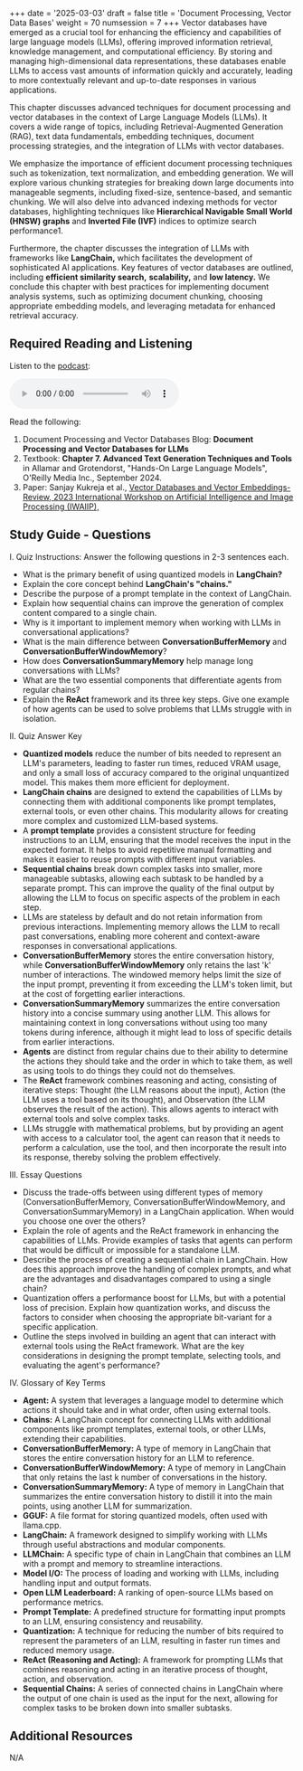 +++
date = '2025-03-03'
draft = false
title = 'Document Processing, Vector Data Bases'
weight = 70
numsession = 7
+++
Vector databases have emerged as a crucial tool for enhancing the efficiency and capabilities of large language models (LLMs), offering improved information retrieval, knowledge management, and computational efficiency. By storing and managing high-dimensional data representations, these databases enable LLMs to access vast amounts of information quickly and accurately, leading to more contextually relevant and up-to-date responses in various applications.

<!-- more -->

This chapter discusses advanced techniques for document processing and vector databases in the context of Large Language Models (LLMs). It covers a wide range of topics, including Retrieval-Augmented Generation (RAG), text data fundamentals, embedding techniques, document processing strategies, and the integration of LLMs with vector databases.

We emphasize the importance of efficient document processing techniques such as tokenization, text normalization, and embedding generation. We will explore various chunking strategies for breaking down large documents into manageable segments, including fixed-size, sentence-based, and semantic chunking. We will also delve into advanced indexing methods for vector databases, highlighting techniques like **Hierarchical Navigable Small World (HNSW) graphs** and **Inverted File (IVF)** indices to optimize search performance1.

Furthermore, the chapter discusses the integration of LLMs with frameworks like **LangChain,** which facilitates the development of sophisticated AI applications. Key features of vector databases are outlined, including **efficient similarity search,** **scalability,** and **low latency.** We conclude this chapter with best practices for implementing document analysis systems, such as optimizing document chunking, choosing appropriate embedding models, and leveraging metadata for enhanced retrieval accuracy.

## Required Reading and Listening

Listen to the [podcast](../../podcasts/podcast-07-docu-processing-vector-databases/):

<!-- Listen to the podcast: -->

<audio controls>
    <source src="https://insight-gsu-edu-msa8700-public-files-us-east-1.s3.us-east-1.amazonaws.com/podcast/Advanced Text Generation with LLMs_ Techniques and Tools.wav" type="audio/wav">
    Your browser does not support the audio element.
</audio>

Read the following:

1. Document Processing and Vector Databases Blog: **Document Processing and Vector Databases for LLMs**
2. Textbook: **Chapter 7. Advanced Text Generation Techniques and Tools** in Allamar and Grotendorst, "Hands-On Large Language Models", O'Reilly Media Inc., September 2024.
3. Paper: Sanjay Kukreja et al., [Vector Databases and Vector Embeddings-Review, 2023 International Workshop on Artificial Intelligence and Image Processing (IWAIIP),](https://ieeexplore.ieee.org/document/10462847)

## Study Guide - Questions

I. Quiz
Instructions: Answer the following questions in 2-3 sentences each.

- What is the primary benefit of using quantized models in **LangChain?**
- Explain the core concept behind **LangChain's "chains."**
- Describe the purpose of a prompt template in the context of LangChain.
- Explain how sequential chains can improve the generation of complex content compared to a single chain.
- Why is it important to implement memory when working with LLMs in conversational applications?
- What is the main difference between **ConversationBufferMemory** and **ConversationBufferWindowMemory**?
- How does **ConversationSummaryMemory** help manage long conversations with LLMs?
- What are the two essential components that differentiate agents from regular chains?
- Explain the **ReAct** framework and its three key steps.
  Give one example of how agents can be used to solve problems that LLMs struggle with in isolation.

II. Quiz Answer Key

- **Quantized models** reduce the number of bits needed to represent an LLM's parameters, leading to faster run times, reduced VRAM usage, and only a small loss of accuracy compared to the original unquantized model. This makes them more efficient for deployment.
- **LangChain chains** are designed to extend the capabilities of LLMs by connecting them with additional components like prompt templates, external tools, or even other chains. This modularity allows for creating more complex and customized LLM-based systems.
- A **prompt template** provides a consistent structure for feeding instructions to an LLM, ensuring that the model receives the input in the expected format. It helps to avoid repetitive manual formatting and makes it easier to reuse prompts with different input variables.
- **Sequential chains** break down complex tasks into smaller, more manageable subtasks, allowing each subtask to be handled by a separate prompt. This can improve the quality of the final output by allowing the LLM to focus on specific aspects of the problem in each step.
- LLMs are stateless by default and do not retain information from previous interactions. Implementing memory allows the LLM to recall past conversations, enabling more coherent and context-aware responses in conversational applications.
- **ConversationBufferMemory** stores the entire conversation history, while **ConversationBufferWindowMemory** only retains the last 'k' number of interactions. The windowed memory helps limit the size of the input prompt, preventing it from exceeding the LLM's token limit, but at the cost of forgetting earlier interactions.
- **ConversationSummaryMemory** summarizes the entire conversation history into a concise summary using another LLM. This allows for maintaining context in long conversations without using too many tokens during inference, although it might lead to loss of specific details from earlier interactions.
- **Agents** are distinct from regular chains due to their ability to determine the actions they should take and the order in which to take them, as well as using tools to do things they could not do themselves.
- The **ReAct** framework combines reasoning and acting, consisting of iterative steps: Thought (the LLM reasons about the input), Action (the LLM uses a tool based on its thought), and Observation (the LLM observes the result of the action). This allows agents to interact with external tools and solve complex tasks.
- LLMs struggle with mathematical problems, but by providing an agent with access to a calculator tool, the agent can reason that it needs to perform a calculation, use the tool, and then incorporate the result into its response, thereby solving the problem effectively.

III. Essay Questions

- Discuss the trade-offs between using different types of memory (ConversationBufferMemory, ConversationBufferWindowMemory, and ConversationSummaryMemory) in a LangChain application. When would you choose one over the others?
- Explain the role of agents and the ReAct framework in enhancing the capabilities of LLMs. Provide examples of tasks that agents can perform that would be difficult or impossible for a standalone LLM.
- Describe the process of creating a sequential chain in LangChain. How does this approach improve the handling of complex prompts, and what are the advantages and disadvantages compared to using a single chain?
- Quantization offers a performance boost for LLMs, but with a potential loss of precision. Explain how quantization works, and discuss the factors to consider when choosing the appropriate bit-variant for a specific application.
- Outline the steps involved in building an agent that can interact with external tools using the ReAct framework. What are the key considerations in designing the prompt template, selecting tools, and evaluating the agent's performance?

IV. Glossary of Key Terms

- **Agent:** A system that leverages a language model to determine which actions it should take and in what order, often using external tools.
- **Chains:** A LangChain concept for connecting LLMs with additional components like prompt templates, external tools, or other LLMs, extending their capabilities.
- **ConversationBufferMemory:** A type of memory in LangChain that stores the entire conversation history for an LLM to reference.
- **ConversationBufferWindowMemory:** A type of memory in LangChain that only retains the last k number of conversations in the history.
- **ConversationSummaryMemory:** A type of memory in LangChain that summarizes the entire conversation history to distill it into the main points, using another LLM for summarization.
- **GGUF:** A file format for storing quantized models, often used with llama.cpp.
- **LangChain:** A framework designed to simplify working with LLMs through useful abstractions and modular components.
- **LLMChain:** A specific type of chain in LangChain that combines an LLM with a prompt and memory to streamline interactions.
- **Model I/O:** The process of loading and working with LLMs, including handling input and output formats.
- **Open LLM Leaderboard:** A ranking of open-source LLMs based on performance metrics.
- **Prompt Template:** A predefined structure for formatting input prompts to an LLM, ensuring consistency and reusability.
- **Quantization:** A technique for reducing the number of bits required to represent the parameters of an LLM, resulting in faster run times and reduced memory usage.
- **ReAct (Reasoning and Acting):** A framework for prompting LLMs that combines reasoning and acting in an iterative process of thought, action, and observation.
- **Sequential Chains:** A series of connected chains in LangChain where the output of one chain is used as the input for the next, allowing for complex tasks to be broken down into smaller subtasks.

## Additional Resources

N/A
